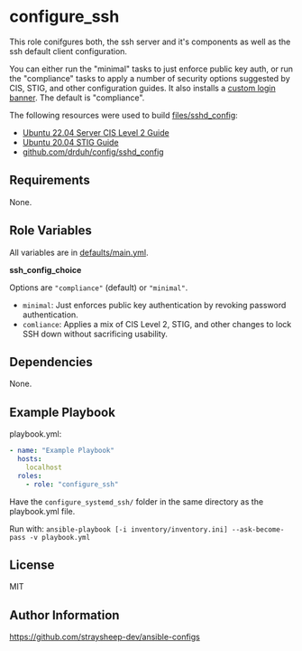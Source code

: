 configure_ssh
=========

This role conifgures both, the ssh server and it's components as well as the ssh default client configuration.

You can either run the "minimal" tasks to just enforce public key auth, or run the "compliance" tasks to apply a number of security options suggested by CIS, STIG, and other configuration guides. It also installs a [custom login banner](files/issue). The default is "compliance".

The following resources were used to build [files/sshd_config](files/sshd_config):

- [Ubuntu 22.04 Server CIS Level 2 Guide](https://static.open-scap.org/ssg-guides/ssg-ubuntu2204-guide-cis_level2_server.html#!)
- [Ubuntu 20.04 STIG Guide](https://static.open-scap.org/ssg-guides/ssg-ubuntu2004-guide-stig.html#!)
- [github.com/drduh/config/sshd_config](https://github.com/drduh/config/blob/main/sshd_config)

Requirements
------------

None.

Role Variables
--------------

All variables are in [defaults/main.yml](defaults/main.yml).

**ssh_config_choice**

Options are `"compliance"` (default) or `"minimal"`.

- `minimal`: Just enforces public key authentication by revoking password authentication.
- `comliance`: Applies a mix of CIS Level 2, STIG, and other changes to lock SSH down without sacrificing usability.


Dependencies
------------

None.

Example Playbook
----------------

playbook.yml:

```yml
- name: "Example Playbook"
  hosts:
    localhost
  roles:
    - role: "configure_ssh"
```

Have the `configure_systemd_ssh/` folder in the same directory as the playbook.yml file.

Run with: `ansible-playbook [-i inventory/inventory.ini] --ask-become-pass -v playbook.yml`

License
-------

MIT

Author Information
------------------

https://github.com/straysheep-dev/ansible-configs